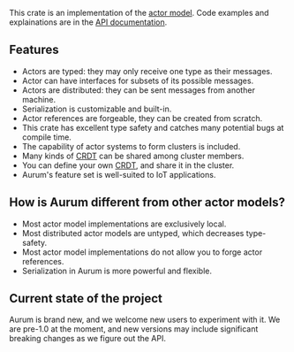 This crate is an implementation of the [actor model]. Code examples and explainations are in the [API documentation](https://docs.rs/aurum_actors).

## Features
- Actors are typed: they may only receive one type as their messages.
- Actor can have interfaces for subsets of its possible messages.
- Actors are distributed: they can be sent messages from another machine.
- Serialization is customizable and built-in.
- Actor references are forgeable, they can be created from scratch.
- This crate has excellent type safety and catches many potential bugs at compile time.
- The capability of actor systems to form clusters is included.
- Many kinds of [CRDT] can be shared among cluster members.
- You can define your own [CRDT], and share it in the cluster.
- Aurum's feature set is well-suited to IoT applications.

## How is Aurum different from other actor models?
- Most actor model implementations are exclusively local.
- Most distributed actor models are untyped, which decreases type-safety.
- Most actor model implementations do not allow you to forge actor references.
- Serialization in Aurum is more powerful and flexible.

## Current state of the project
Aurum is brand new, and we welcome new users to experiment with it. We are pre-1.0 at the moment,
and new versions may include significant breaking changes as we figure out the API.

[actor model]: https://en.wikipedia.org/wiki/Actor_model
[CRDT]: https://en.wikipedia.org/wiki/Conflict-free_replicated_data_type